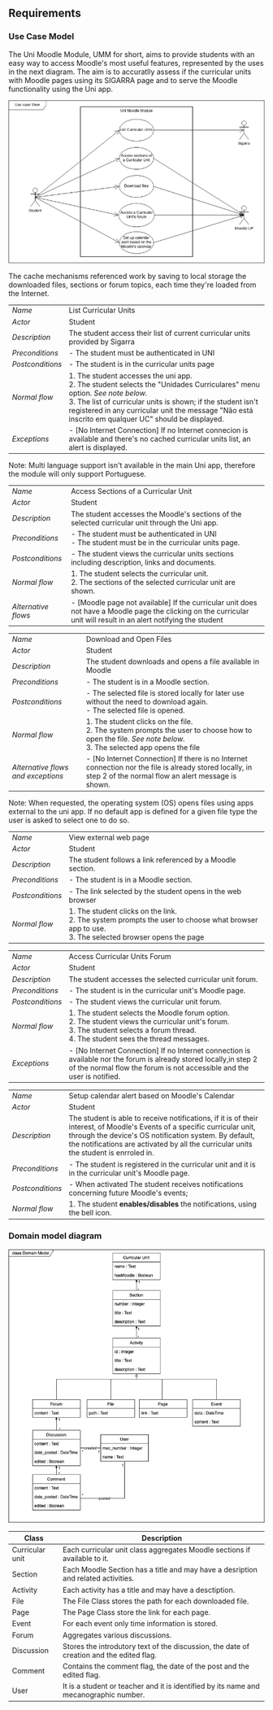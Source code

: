 ## Requirements

### Use Case Model

The Uni Moodle Module, UMM for short, aims to provide students with an easy way to access Moodle's most useful features, represented by the uses in the next diagram. The aim is to accuratlly assess if the curricular units with Moodle pages using its SIGARRA page and to serve the Moodle functionality using the Uni app.

![](./Diagrams/Use_case_model.drawio.png)


The cache mechanisms referenced work by saving to local storage the downloaded files, sections or forum topics, each time they're loaded from the Internet. 

|||
| --- | --- |
| *Name* | List Curricular Units |
| *Actor* |  Student | 
| *Description* | The student access their list of current curricular units provided by Sigarra |
| *Preconditions* | - The student must be authenticated in UNI |
| *Postconditions* | - The student is in the curricular units page |
| *Normal flow* | 1. The student accesses the uni app.<br> 2. The student selects the "Unidades Curriculares" menu option. *See note below.* <br> 3. The list of curricular units is shown; if the student isn't registered in any curricular unit the message "Não está inscrito em qualquer UC" should be displayed. |
| *Exceptions* | - [No Internet Connection] If no Internet connecion is available and there's no cached curricular units list, an alert is displayed. |

Note: Multi language support isn't available in the main Uni app, therefore the module will only support Portuguese.

|||
| --- | --- |
| *Name* | Access Sections of a Curricular Unit |
| *Actor* |  Student | 
| *Description* | The student accesses the Moodle's sections of the selected curricular unit through the Uni app. |
| *Preconditions* | - The student must be authenticated in UNI <br> - The student must be in the curricular units page. |
| *Postconditions* | - The student views the curricular units sections including description, links and documents. |
| *Normal flow* | 1. The student selects the curricular unit. <br> 2. The sections of the selected curricular unit are shown. |
| *Alternative flows* | - [Moodle page not available] If the curricular unit does not have a Moodle page the clicking on the curricular unit will result in an alert notifying the student |

|||
| --- | --- |
| *Name* | Download and Open Files |
| *Actor* | Student | 
| *Description* | The student downloads and opens a file available in Moodle |
| *Preconditions* | - The student is in a Moodle section. |
| *Postconditions* | - The selected file is stored locally for later use without the need to download again. <br> - The selected file is opened. |
| *Normal flow* | 1. The student clicks on the file. <br> 2. The system prompts the user to choose how to open the file. *See note below.* <br> 3. The selected app opens the file|
| *Alternative flows and exceptions* | - [No Internet Connection] If there is no Internet connection nor the file is already stored locally, in step 2 of the normal flow an alert message is shown. |

Note: When requested, the operating system (OS) opens files using apps external to the uni app. If no default app is defined for a given file type the user is asked to select one to do so.

|||
| --- | --- |
| *Name* | View external web page |
| *Actor* | Student | 
| *Description* | The student follows a link referenced by a Moodle section. |
| *Preconditions* | - The student is in a Moodle section. |
| *Postconditions* | - The link selected by the student opens in the web browser  |
| *Normal flow* | 1. The student clicks on the link. <br> 2. The system prompts the user to choose what browser app to use. <br> 3. The selected browser opens the page|


|||
| --- | --- |
| *Name* | Access Curricular Units Forum |
| *Actor* |  Student | 
| *Description* | The student accesses the selected curricular unit forum. |
| *Preconditions* | - The student is in the curricular unit's Moodle page. |
| *Postconditions* | - The student views the curricular unit forum. |
| *Normal flow* | 1. The student selects the Moodle forum option.<br> 2. The student views the curricular unit's forum.<br> 3. The student selects a forum thread.<br> 4. The student sees the thread messages. |
| *Exceptions* | - [No Internet Connection] If no Internet connection is available nor the forum is already stored locally,in step 2 of the normal flow the forum is not accessible and the user is notified. |

|||
| --- | --- |
| *Name* | Setup calendar alert based on Moodle's Calendar |
| *Actor* |  Student | 
| *Description* | The student is able to receive notifications, if it is of their interest, of Moodle's Events of a specific curricular unit, through the device's OS notification system. By default, the notifications are activated by all the curricular units the student is enrroled in.|
| *Preconditions* | - The student is registered in the curricular unit and it is in the curricular unit's Moodle page. |
| *Postconditions* | - When activated The student receives notifications concerning future Moodle's events;  |
| *Normal flow* | 1. The student **enables/disables** the notifications, using the bell icon. |

### Domain model diagram

![](./Diagrams/Domain_model.drawio.png)

| Class | Description |
| --- |---|
| Curricular unit | Each curricular unit class aggregates Moodle sections if available to it. |
| Section | Each Moodle Section has a title and may have a desription and related activities. |
| Activity | Each activity has a title and may have a desctiption. |
| File | The File Class stores the path for each downloaded file. |
| Page | The Page Class store the link for each page. |
| Event | For each event only time information is stored. |
| Forum | Aggregates various discussions. |
| Discussion | Stores the introdutory text of the discussion, the date of creation and the edited flag.  |
| Comment | Contains the comment flag, the date of the post and the edited flag. |
| User | It is a student or teacher and it is identified by its name and mecanographic number. |
